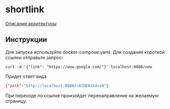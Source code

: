# shortlink

[Описание архитектуры](arch/README.md)

## Инструкции

Для запуска используйте docker-compose.yaml. Для создания короткой ссылки отправьте запрос:

```shell
curl -d '{"link": "https://www.google.com/"}' localhost:8080/new
```

Придет ответ вида

```json
{"path":"http://localhost:8080/cAZHEKiXdoxN"}
```

При переходе по ссылке произойдет перенаправление на желаемую страницу.
